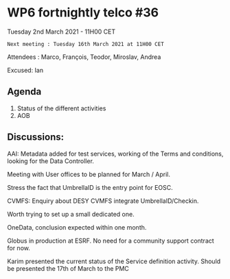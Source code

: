 #  WP6 fortnightly telco #36

Tuesday 2nd March 2021 - 11H00 CET

	Next meeting : Tuesday 16th March 2021 at 11H00 CET

Attendees :  Marco, François, Teodor, Miroslav, Andrea

Excused: Ian



## Agenda

1. Status of the different activities
3. AOB
## Discussions:

AAI: Metadata added for test services, working of the Terms and conditions, looking for the Data Controller.

Meeting with User offices to be planned for March / April.

Stress the fact that UmbrellaID is the entry point for EOSC. 

CVMFS: Enquiry about DESY CVMFS integrate UmbrellaID/Checkin.

Worth trying to set up a small dedicated  one.

OneData, conclusion expected within one month.

Globus in production at ESRF. No need for a community support contract for now.

Karim presented the current status of the Service definition activity.  Should be presented  the 17th of March to the PMC